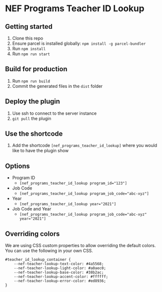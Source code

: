 # NEF Programs Teacher ID Lookup

## Getting started

1. Clone this repo
1. Ensure parcel is installed globally: `npm install -g parcel-bundler`
1. Run `npm install`
1. Run `npm run start`

## Build for production

1. Run `npm run build`
1. Commit the generated files in the `dist` folder

## Deploy the plugin

1. Use ssh to connect to the server instance
1. `git pull` the plugin

## Use the shortcode

1. Add the shortcode `[nef_programs_teacher_id_lookup]` where you would like to have the plugin show

## Options

- Program ID
  - `[nef_programs_teacher_id_lookup program_id="123"]`
- Job Code
  - `[nef_programs_teacher_id_lookup program_job_code="abc-xyz"]`
- Year
  - `[nef_programs_teacher_id_lookup year="2021"]`
- Job Code and Year
  - `[nef_programs_teacher_id_lookup program_job_code="abc-xyz" year="2021"]`

## Overriding colors

We are using CSS custom properties to allow overriding the default colors. You can use the following in your own CSS.

```
#teacher_id_lookup_container {
	--nef-teacher-lookup-text-color: #4a5568;
    --nef-teacher-lookup-light-color: #a0aec0;
    --nef-teacher-lookup-base-color: #38b2ac;
    --nef-teacher-lookup-accent-color: #ffffff;
    --nef-teacher-lookup-error-color: #ed8936;
}
```
